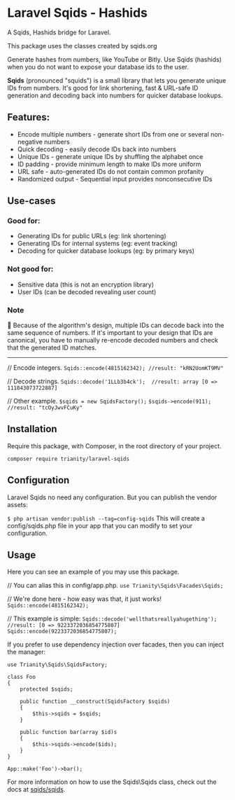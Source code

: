 # Laravel Sqids - Hashids
A Sqids, Hashids bridge for Laravel.

This package uses the classes created by sqids.org

Generate hashes from numbers, like YouTube or Bitly. Use Sqids (hashids) when you do not want to expose your database ids to the user.

**Sqids** (pronounced "squids") is a small library that lets you generate unique IDs from numbers. It's good for link shortening, fast & URL-safe ID generation and decoding back into numbers for quicker database lookups.

## Features:

+ Encode multiple numbers - generate short IDs from one or several non-negative numbers
+ Quick decoding - easily decode IDs back into numbers
+ Unique IDs - generate unique IDs by shuffling the alphabet once
+ ID padding - provide minimum length to make IDs more uniform
+ URL safe - auto-generated IDs do not contain common profanity
+ Randomized output - Sequential input provides nonconsecutive IDs

## Use-cases

### Good for:

+ Generating IDs for public URLs (eg: link shortening)
+ Generating IDs for internal systems (eg: event tracking)
+ Decoding for quicker database lookups (eg: by primary keys)

### Not good for:

+ Sensitive data (this is not an encryption library)
+ User IDs (can be decoded revealing user count)

### Note

🚧 Because of the algorithm's design, multiple IDs can decode back into the same sequence of numbers. If it's important to your design that IDs are canonical, you have to manually re-encode decoded numbers and check that the generated ID matches.

---

// Encode integers.
`Sqids::encode(4815162342); //result: "kRN2UomKT9MV"`

// Decode strings.
`Sqids::decode('1LLb3b4ck');  //result: array [0 => 111843073722887]`

// Other example.
`$sqids = new SqidsFactory();`
`$sqids->encode(911); //result: "tcOyJwvFCuKy"`


## Installation
Require this package, with Composer, in the root directory of your project.

`composer require trianity/laravel-sqids`

## Configuration
Laravel Sqids no need any configuration. But you can publish the vendor assets:

`$ php artisan vendor:publish --tag=config-sqids`
This will create a config/sqids.php file in your app that you can modify to set your configuration.

## Usage
Here you can see an example of you may use this package.

// You can alias this in config/app.php.
`use Trianity\Sqids\Facades\Sqids;`

// We're done here - how easy was that, it just works!
`Sqids::encode(4815162342);`

// This example is simple:
`Sqids::decode('wellthatsreallyahugething'); //result: [0 => 9223372036854775807]`
`Sqids::encode(9223372036854775807);`

If you prefer to use dependency injection over facades, then you can inject the manager:

```
use Trianity\Sqids\SqidsFactory;

class Foo
{
    protected $sqids;

    public function __construct(SqidsFactory $sqids)
    {
        $this->sqids = $sqids;
    }

    public function bar(array $id)s
    {
        $this->sqids->encode($ids);
    }
}

App::make('Foo')->bar();
```

For more information on how to use the Sqids\Sqids class, check out the docs at [sqids/sqids](https://github.com/sqids/sqids-php).